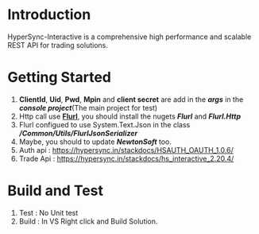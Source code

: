 # Introduction 
HyperSync-Interactive is a comprehensive high performance and scalable REST API for trading solutions. 

# Getting Started
1.	**ClientId**, **Uid**, **Pwd**, **Mpin** and **client secret** are add in the ***args*** in the ***console project***(The main project for test)
2.	Http call use [**Flurl**](https://flurl.dev/), you should install the nugets ***Flurl*** and ***Flurl.Http***
3.  Flurl configued to use System.Text.Json in the class ***/Common/Utils/FlurlJsonSerializer***
4.  Maybe, you should to update ***NewtonSoft*** too.
3.	Auth api : https://hypersync.in/stackdocs/HSAUTH_OAUTH_1.0.6/
4.  Trade Api : https://hypersync.in/stackdocs/hs_interactive_2.20.4/

# Build and Test
1.	Test : No Unit test
2.  Build : In VS Right click and Build Solution.